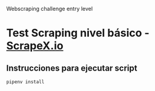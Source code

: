 Webscraping challenge entry level

# Test Scraping nivel básico - [ScrapeX.io](http://www.scrapex.io)


## Instrucciones para ejecutar script

```bash
pipenv install
```

